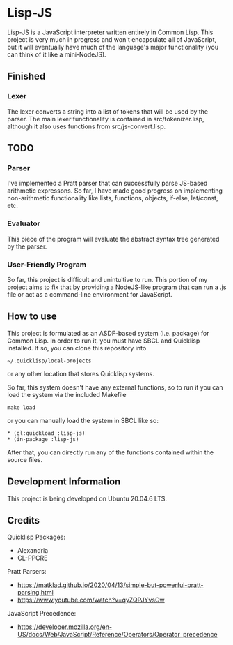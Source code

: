 # Lisp-JS

Lisp-JS is a JavaScript interpreter written entirely in Common Lisp. This project is very much in progress and won't encapsulate all of JavaScript, but it will eventually have much of the language's major functionality (you can think of it like a mini-NodeJS). 

## Finished

### Lexer

The lexer converts a string into a list of tokens that will be used by the parser. The main lexer functionality is contained in src/tokenizer.lisp, although it also uses functions from src/js-convert.lisp.

## TODO

### Parser

I've implemented a Pratt parser that can successfully parse JS-based arithmetic expressons. So far, I have made good progress on implementing non-arithmetic functionality like lists, functions, objects, if-else, let/const, etc.

### Evaluator

This piece of the program will evaluate the abstract syntax tree generated by the parser.

### User-Friendly Program

So far, this project is difficult and unintuitive to run. This portion of my project aims to fix that by providing a NodeJS-like program that can run a .js file or act as a command-line environment for JavaScript.

## How to use

This project is formulated as an ASDF-based system (i.e. package) for Common Lisp. In order to run it, you must have SBCL and Quicklisp installed. If so, you can clone this repository into

```
~/.quicklisp/local-projects
```
or any other location that stores Quicklisp systems.

So far, this system doesn't have any external functions, so to run it you can load the system via the included Makefile
```
make load
```
or you can manually load the system in SBCL like so:

```
* (ql:quickload :lisp-js)
* (in-package :lisp-js)
```

After that, you can directly run any of the functions contained within the source files. 

## Development Information

This project is being developed on Ubuntu 20.04.6 LTS.

## Credits

Quicklisp Packages:
- Alexandria
- CL-PPCRE

Pratt Parsers:
- https://matklad.github.io/2020/04/13/simple-but-powerful-pratt-parsing.html
- https://www.youtube.com/watch?v=qyZQPJYvsGw

JavaScript Precedence:
- https://developer.mozilla.org/en-US/docs/Web/JavaScript/Reference/Operators/Operator_precedence